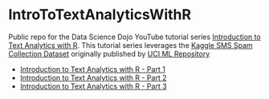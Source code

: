 # IntroToTextAnalyticsWithR
Public repo for the Data Science Dojo YouTube tutorial series [Introduction to Text Analytics with R](https://www.youtube.com/playlist?list=PL8eNk_zTBST8olxIRFoo0YeXxEOkYdoxi). This tutorial series leverages the [Kaggle SMS Spam Collection Dataset](https://www.kaggle.com/uciml/sms-spam-collection-dataset) originally published by [UCI ML Repository](https://archive.ics.uci.edu/ml/datasets/sms+spam+collection)


- [Introduction to Text Analytics with R - Part 1](https://www.youtube.com/watch?v=4vuw0AsHeGw)
- [Introduction to Text Analytics with R - Part 2](https://www.youtube.com/watch?v=Y7385dGRNLM)
- [Introduction to Text Analytics with R - Part 3](https://www.youtube.com/watch?v=CQsyVDxK7_g)




